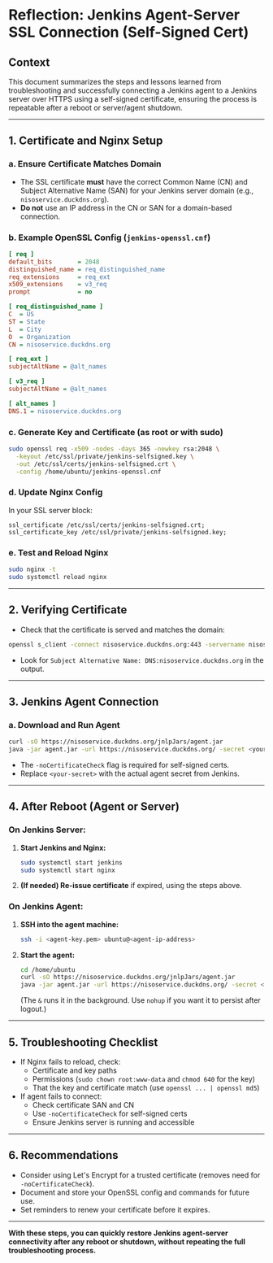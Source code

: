 # Reflection: Jenkins Agent-Server SSL Connection (Self-Signed Cert)

## Context
This document summarizes the steps and lessons learned from troubleshooting and successfully connecting a Jenkins agent to a Jenkins server over HTTPS using a self-signed certificate, ensuring the process is repeatable after a reboot or server/agent shutdown.

---

## 1. Certificate and Nginx Setup

### a. Ensure Certificate Matches Domain
- The SSL certificate **must** have the correct Common Name (CN) and Subject Alternative Name (SAN) for your Jenkins server domain (e.g., `nisoservice.duckdns.org`).
- **Do not** use an IP address in the CN or SAN for a domain-based connection.

### b. Example OpenSSL Config (`jenkins-openssl.cnf`)
```ini
[ req ]
default_bits       = 2048
distinguished_name = req_distinguished_name
req_extensions     = req_ext
x509_extensions    = v3_req
prompt             = no

[ req_distinguished_name ]
C  = US
ST = State
L  = City
O  = Organization
CN = nisoservice.duckdns.org

[ req_ext ]
subjectAltName = @alt_names

[ v3_req ]
subjectAltName = @alt_names

[ alt_names ]
DNS.1 = nisoservice.duckdns.org
```

### c. Generate Key and Certificate (as root or with sudo)
```sh
sudo openssl req -x509 -nodes -days 365 -newkey rsa:2048 \
  -keyout /etc/ssl/private/jenkins-selfsigned.key \
  -out /etc/ssl/certs/jenkins-selfsigned.crt \
  -config /home/ubuntu/jenkins-openssl.cnf
```

### d. Update Nginx Config
In your SSL server block:
```nginx
ssl_certificate /etc/ssl/certs/jenkins-selfsigned.crt;
ssl_certificate_key /etc/ssl/private/jenkins-selfsigned.key;
```

### e. Test and Reload Nginx
```sh
sudo nginx -t
sudo systemctl reload nginx
```

---

## 2. Verifying Certificate
- Check that the certificate is served and matches the domain:
```sh
openssl s_client -connect nisoservice.duckdns.org:443 -servername nisoservice.duckdns.org
```
- Look for `Subject Alternative Name: DNS:nisoservice.duckdns.org` in the output.

---

## 3. Jenkins Agent Connection

### a. Download and Run Agent
```sh
curl -sO https://nisoservice.duckdns.org/jnlpJars/agent.jar
java -jar agent.jar -url https://nisoservice.duckdns.org/ -secret <your-secret> -name "first-agent" -webSocket -workDir "/home/ubuntu/jenkins" -noCertificateCheck
```
- The `-noCertificateCheck` flag is required for self-signed certs.
- Replace `<your-secret>` with the actual agent secret from Jenkins.

---

## 4. After Reboot (Agent or Server)

### On Jenkins Server:
1. **Start Jenkins and Nginx:**
   ```sh
   sudo systemctl start jenkins
   sudo systemctl start nginx
   ```
2. **(If needed) Re-issue certificate** if expired, using the steps above.

### On Jenkins Agent:
1. **SSH into the agent machine:**
   ```sh
   ssh -i <agent-key.pem> ubuntu@<agent-ip-address>
   ```
2. **Start the agent:**
   ```sh
   cd /home/ubuntu
   curl -sO https://nisoservice.duckdns.org/jnlpJars/agent.jar
   java -jar agent.jar -url https://nisoservice.duckdns.org/ -secret <your-secret> -name "first-agent" -webSocket -workDir "/home/ubuntu/jenkins" -noCertificateCheck &
   ```
   (The `&` runs it in the background. Use `nohup` if you want it to persist after logout.)

---

## 5. Troubleshooting Checklist
- If Nginx fails to reload, check:
  - Certificate and key paths
  - Permissions (`sudo chown root:www-data` and `chmod 640` for the key)
  - That the key and certificate match (use `openssl ... | openssl md5`)
- If agent fails to connect:
  - Check certificate SAN and CN
  - Use `-noCertificateCheck` for self-signed certs
  - Ensure Jenkins server is running and accessible

---

## 6. Recommendations
- Consider using Let's Encrypt for a trusted certificate (removes need for `-noCertificateCheck`).
- Document and store your OpenSSL config and commands for future use.
- Set reminders to renew your certificate before it expires.

---

**With these steps, you can quickly restore Jenkins agent-server connectivity after any reboot or shutdown, without repeating the full troubleshooting process.** 